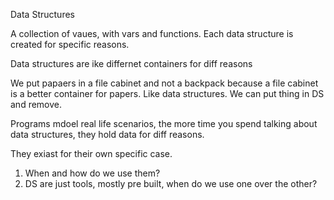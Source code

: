 Data Structures

A collection of vaues, with vars and functions. Each data structure is created for specific reasons.

Data structures are ike differnet containers for diff reasons

We put papaers in a file cabinet and not a backpack because a file cabinet is a better container for papers. Like data structures.
We can put thing in DS and remove. 

Programs mdoel real life scenarios, the more time you spend talking about data structures, they hold data for diff reasons.

They exiast for their own specific case.

1. When and how do we use them?
2. DS are just tools, mostly pre built,  when do we use one over the other?


